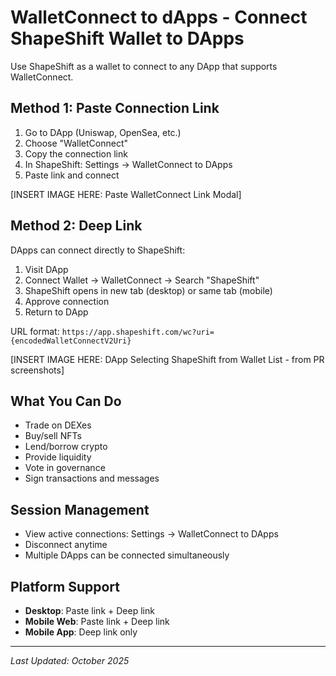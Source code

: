 # WalletConnect to dApps - Connect ShapeShift Wallet to DApps

Use ShapeShift as a wallet to connect to any DApp that supports WalletConnect.

## Method 1: Paste Connection Link

1. Go to DApp (Uniswap, OpenSea, etc.)
2. Choose "WalletConnect"
3. Copy the connection link
4. In ShapeShift: Settings → WalletConnect to DApps
5. Paste link and connect

[INSERT IMAGE HERE: Paste WalletConnect Link Modal]

## Method 2: Deep Link

DApps can connect directly to ShapeShift:

1. Visit DApp
2. Connect Wallet → WalletConnect → Search "ShapeShift"
3. ShapeShift opens in new tab (desktop) or same tab (mobile)
4. Approve connection
5. Return to DApp

URL format: `https://app.shapeshift.com/wc?uri={encodedWalletConnectV2Uri}`

[INSERT IMAGE HERE: DApp Selecting ShapeShift from Wallet List - from PR screenshots]

## What You Can Do

- Trade on DEXes
- Buy/sell NFTs
- Lend/borrow crypto
- Provide liquidity
- Vote in governance
- Sign transactions and messages

## Session Management

- View active connections: Settings → WalletConnect to DApps
- Disconnect anytime
- Multiple DApps can be connected simultaneously

## Platform Support

- **Desktop**: Paste link + Deep link
- **Mobile Web**: Paste link + Deep link
- **Mobile App**: Deep link only

---

*Last Updated: October 2025*